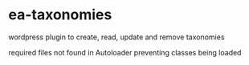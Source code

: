# ea-taxonomies
wordpress plugin to create, read, update and remove taxonomies

required files not found in Autoloader preventing classes being loaded
